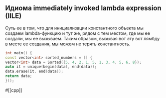 ## Идиома immediately invoked lambda expression (IILE)

Суть ее в том, что для инициализации константного объекта мы создаем lambda-функцию и тут же, рядом с тем местом,
где мы ее создали, мы ее вызываем.
Таким образом, вызывая вот эту вот лямбду в месте ее создания, мы можем не терять константность.

```c++
int main() {
const vector<int> sorted_numbers = [] {
vector<int> data = Sorted({5, 4, 2, 1, 5, 1, 3, 4, 5, 6, 8});
auto it = unique(begin(data), end(data));
data.erase(it, end(data));
return data;
}();
```

#[[cpp]] 
